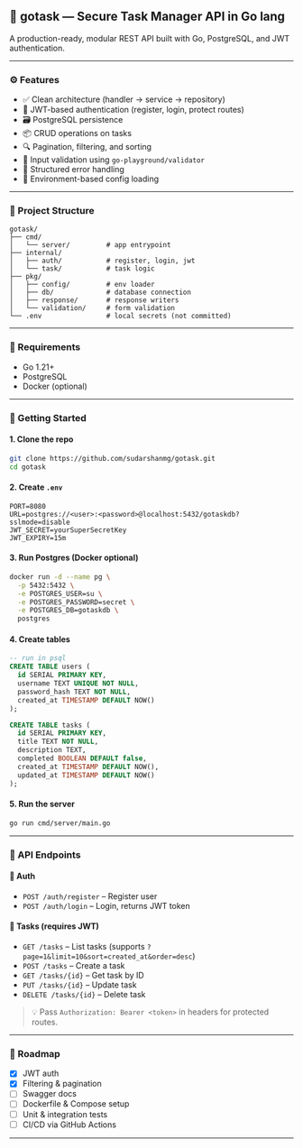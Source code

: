## 📌 gotask — Secure Task Manager API in Go lang

A production-ready, modular REST API built with Go, PostgreSQL, and JWT authentication.

---

### ⚙️ Features

- ✅ Clean architecture (handler → service → repository)
- 🔐 JWT-based authentication (register, login, protect routes)
- 🗃️ PostgreSQL persistence
- 📦 CRUD operations on tasks
- 🔍 Pagination, filtering, and sorting
- 🧼 Input validation using `go-playground/validator`
- 🧱 Structured error handling
- 📁 Environment-based config loading

---

### 📁 Project Structure

```
gotask/
├── cmd/
│   └── server/         # app entrypoint
├── internal/
│   ├── auth/           # register, login, jwt
│   └── task/           # task logic
├── pkg/
│   ├── config/         # env loader
│   ├── db/             # database connection
│   ├── response/       # response writers
│   └── validation/     # form validation
└── .env                # local secrets (not committed)
```

---

### 🔧 Requirements

- Go 1.21+
- PostgreSQL
- Docker (optional)

---

### 🚀 Getting Started

#### 1. Clone the repo

```bash
git clone https://github.com/sudarshanmg/gotask.git
cd gotask
```

#### 2. Create `.env`

```env
PORT=8080
URL=postgres://<user>:<password>@localhost:5432/gotaskdb?sslmode=disable
JWT_SECRET=yourSuperSecretKey
JWT_EXPIRY=15m
```

#### 3. Run Postgres (Docker optional)

```bash
docker run -d --name pg \
  -p 5432:5432 \
  -e POSTGRES_USER=su \
  -e POSTGRES_PASSWORD=secret \
  -e POSTGRES_DB=gotaskdb \
  postgres
```

#### 4. Create tables

```sql
-- run in psql
CREATE TABLE users (
  id SERIAL PRIMARY KEY,
  username TEXT UNIQUE NOT NULL,
  password_hash TEXT NOT NULL,
  created_at TIMESTAMP DEFAULT NOW()
);

CREATE TABLE tasks (
  id SERIAL PRIMARY KEY,
  title TEXT NOT NULL,
  description TEXT,
  completed BOOLEAN DEFAULT false,
  created_at TIMESTAMP DEFAULT NOW(),
  updated_at TIMESTAMP DEFAULT NOW()
);
```

#### 5. Run the server

```bash
go run cmd/server/main.go
```

---

### 🧪 API Endpoints

#### 🔑 Auth

- `POST /auth/register` – Register user
- `POST /auth/login` – Login, returns JWT token

#### 📌 Tasks (requires JWT)

- `GET /tasks` – List tasks (supports `?page=1&limit=10&sort=created_at&order=desc`)
- `POST /tasks` – Create a task
- `GET /tasks/{id}` – Get task by ID
- `PUT /tasks/{id}` – Update task
- `DELETE /tasks/{id}` – Delete task

> 💡 Pass `Authorization: Bearer <token>` in headers for protected routes.

---

### 🧭 Roadmap

- [x] JWT auth
- [x] Filtering & pagination
- [ ] Swagger docs
- [ ] Dockerfile & Compose setup
- [ ] Unit & integration tests
- [ ] CI/CD via GitHub Actions

---



